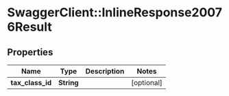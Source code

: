# SwaggerClient::InlineResponse20076Result

## Properties
Name | Type | Description | Notes
------------ | ------------- | ------------- | -------------
**tax_class_id** | **String** |  | [optional] 


